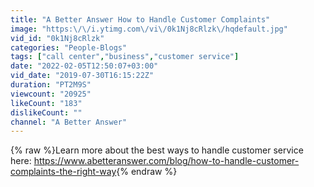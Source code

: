 ```yaml
---
title: "A Better Answer How to Handle Customer Complaints"
image: "https:\/\/i.ytimg.com\/vi\/0k1Nj8cRlzk\/hqdefault.jpg"
vid_id: "0k1Nj8cRlzk"
categories: "People-Blogs"
tags: ["call center","business","customer service"]
date: "2022-02-05T12:50:07+03:00"
vid_date: "2019-07-30T16:15:22Z"
duration: "PT2M9S"
viewcount: "20925"
likeCount: "183"
dislikeCount: ""
channel: "A Better Answer"
---
```

{% raw %}Learn more about the best ways to handle customer service here: <a rel="nofollow" target="blank" href="https://www.abetteranswer.com/blog/how-to-handle-customer-complaints-the-right-way">https://www.abetteranswer.com/blog/how-to-handle-customer-complaints-the-right-way</a>{% endraw %}
